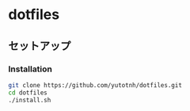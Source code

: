 # dotfiles

## セットアップ

### Installation

```bash
git clone https://github.com/yutotnh/dotfiles.git
cd dotfiles
./install.sh
```
